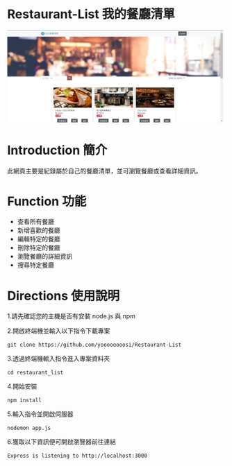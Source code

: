 # Restaurant-List 我的餐廳清單
![image](https://github.com/yoooooooosi/Restaurant-List/blob/main/restaurant%20pic%20v-3.jpg?raw=true)
# Introduction 簡介
此網頁主要是紀錄屬於自己的餐廳清單，並可瀏覽餐廳或查看詳細資訊。
# Function 功能
* 查看所有餐廳
* 新增喜歡的餐廳
* 編輯特定的餐廳
* 刪除特定的餐廳
* 瀏覽餐廳的詳細資訊
* 搜尋特定餐廳
# Directions 使用說明
1.請先確認您的主機是否有安裝 node.js 與 npm

2.開啟終端機並輸入以下指令下載專案
 ```
 git clone https://github.com/yoooooooosi/Restaurant-List
 ```
3.透過終端機輸入指令進入專案資料夾
 ```
cd restaurant_list 
 ```
4.開始安裝
 ```
npm install
 ```
5.輸入指令並開啟伺服器
 ```
nodemon app.js
 ```
6.獲取以下資訊便可開啟瀏覽器前往連結
 ```
Express is listening to http://localhost:3000
 ```
